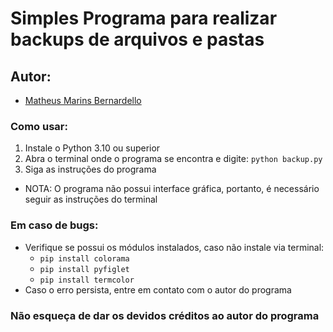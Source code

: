 # Simples Programa para realizar backups de arquivos e pastas
## Autor: 
- [Matheus Marins Bernardello](malito:matheus.bernardello@live.com)

### Como usar:
1. Instale o Python 3.10 ou superior
2. Abra o terminal onde o programa se encontra e digite: `python backup.py`
3. Siga as instruções do programa
- NOTA: O programa não possui interface gráfica, portanto, é necessário seguir as instruções do terminal

### Em caso de bugs:
- Verifique se possui os módulos instalados, caso não instale via terminal: 
    - `pip install colorama`
    - `pip install pyfiglet`
    - `pip install termcolor`
- Caso o erro persista, entre em contato com o autor do programa

### Não esqueça de dar os devidos créditos ao autor do programa